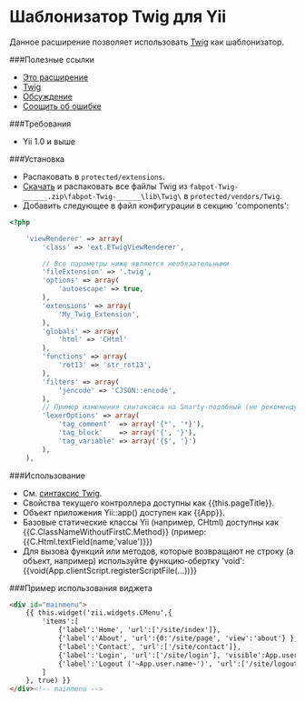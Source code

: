Шаблонизатор Twig для Yii
=========================

Данное расширение позволяет использовать [Twig](http://twig.sensiolabs.org) как шаблонизатор.

###Полезные ссылки
* [Это расширение](https://github.com/yiiext/twig-renderer)
* [Twig](http://twig.sensiolabs.org)
* [Обсуждение](http://yiiframework.ru/forum/viewtopic.php?f=9&t=238)
* [Соощить об ошибке](https://github.com/yiiext/twig-renderer/issues)

###Требования
* Yii 1.0 и выше

###Установка
* Распаковать в `protected/extensions`.
* [Скачать](http://twig.sensiolabs.org/installation) и распаковать все файлы
  Twig из `fabpot-Twig-______.zip\fabpot-Twig-______\lib\Twig\` в `protected/vendors/Twig`.
* Добавить следующее в файл конфигурации в секцию 'components':

```php
<?php

    'viewRenderer' => array(
        'class' => 'ext.ETwigViewRenderer',

        // Все параметры ниже являются необязательными
        'fileExtension' => '.twig',
        'options' => array(
            'autoescape' => true,
        ),
        'extensions' => array(
            'My_Twig_Extension',
        ),
        'globals' => array(
            'html' => 'CHtml'
        ),
        'functions' => array(
            'rot13' => 'str_rot13',
        ),
        'filters' => array(
            'jencode' => 'CJSON::encode',
        ),
        // Пример изменения синтаксиса на Smarty-подобный (не рекомендуется использовать)
        'lexerOptions' => array(
            'tag_comment'  => array('{*', '*}'),
            'tag_block'    => array('{', '}'),
            'tag_variable' => array('{$', '}')
        ),
    ),
```

###Использование
* См. [синтаксис Twig](http://twig.sensiolabs.org/doc/templates.html).
* Свойства текущего контроллера доступны как {{this.pageTitle}}.
* Объект приложения Yii::app() доступен как {{App}}.
* Базовые статические классы Yii (например, CHtml) доступны как {{C.ClassNameWithoutFirstC.Method}} (пример: {{C.Html.textField(name,'value')}})
* Для вызова функций или методов, которые возвращают не строку (а объект, например) используйте функцию-обертку 'void': {{void(App.clientScript.registerScriptFile(...))}}

###Пример использования виджета
```html
<div id="mainmenu">
    {{ this.widget('zii.widgets.CMenu',{
        'items':[
            {'label':'Home', 'url':['/site/index']},
            {'label':'About', 'url':{0:'/site/page', 'view':'about'} },
            {'label':'Contact', 'url':['/site/contact']},
            {'label':'Login', 'url':['/site/login'], 'visible':App.user.isGuest},
            {'label':'Logout ('~App.user.name~')', 'url':['/site/logout'], 'visible':not App.user.isGuest}
        ]
    }, true) }}
</div><!-- mainmenu -->
```